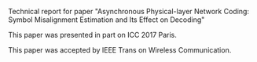 Technical report for paper "Asynchronous Physical-layer Network Coding: Symbol Misalignment Estimation and Its Effect on Decoding"

This paper was presented in part on ICC 2017 Paris.

This paper was accepted by IEEE Trans on Wireless Communication.
